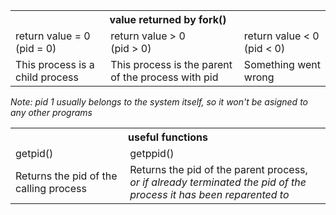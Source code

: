 <table>
  <tr>
    <th colspan="3">value returned by fork()</th>
  </tr>
  <tr>
    <td>return value = 0 <br>(pid = 0)</td>
    <td>return value > 0 <br>(pid > 0)</td>
    <td>return value < 0 <br>(pid < 0)</td>
  </tr>
  <tr>
    <td>This process is a child process</td>
    <td>This process is the parent of the process with pid</td>
    <td>Something went wrong</td>
  </tr>
</table>
<p><i>Note: pid 1 usually belongs to the system itself, so it won't be asigned to any other programs</i></p>
<table>
  <tr>
    <th colspan="2">useful functions</th>
  </tr>
  <tr>
    <td>getpid()</td>
    <td>getppid()</td>
  </tr>
  <tr>
    <td>Returns the pid of the calling process</td>
    <td>Returns the pid of the parent process, <br><i>or if already terminated the pid of the process it has been reparented to</i></td>
  </tr>
</table>
